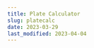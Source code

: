 ```yaml
---
title: Plate Calculator
slug: platecalc
date: 2023-03-29
last_modified: 2023-04-04
---
```


<div id="platecalcForm" data-component=""></div>
